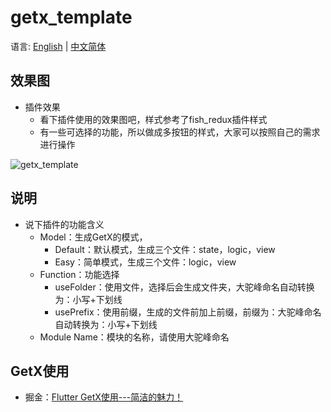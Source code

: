 # getx_template

语言: [English](https://github.com/CNAD666/getx_template/blob/main/README.md) | [中文简体](https://github.com/CNAD666/getx_template/blob/main/docs/README-ZH.md)

## 效果图

- 插件效果 
  - 看下插件使用的效果图吧，样式参考了fish_redux插件样式
  - 有一些可选择的功能，所以做成多按钮的样式，大家可以按照自己的需求进行操作

![getx_template](https://cdn.jsdelivr.net/gh/CNAD666/MyData/pic/flutter/blog/getx_plugin_show.gif)

## 说明

- 说下插件的功能含义
  - Model：生成GetX的模式，
    - Default：默认模式，生成三个文件：state，logic，view
    - Easy：简单模式，生成三个文件：logic，view
  - Function：功能选择
    - useFolder：使用文件，选择后会生成文件夹，大驼峰命名自动转换为：小写+下划线
    - usePrefix：使用前缀，生成的文件前加上前缀，前缀为：大驼峰命名自动转换为：小写+下划线
  - Module Name：模块的名称，请使用大驼峰命名

## GetX使用

- 掘金：[Flutter GetX使用---简洁的魅力！](https://juejin.cn/post/6924104248275763208)